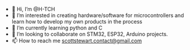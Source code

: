 - 👋 Hi, I’m @H-TCH
- 👀 I’m interested in creating hardware/software for microcontrollers and learn how to develop my own products in the process
- 🌱 I’m currently learning python and C
- 💞️ I’m looking to collaborate on STM32, ESP32, Arduino projects.
- 📫 How to reach me scottstewart.contact@gmail.com

<!---
H-TCH/H-TCH is a ✨ special ✨ repository because its `README.md` (this file) appears on your GitHub profile.
You can click the Preview link to take a look at your changes.
--->
